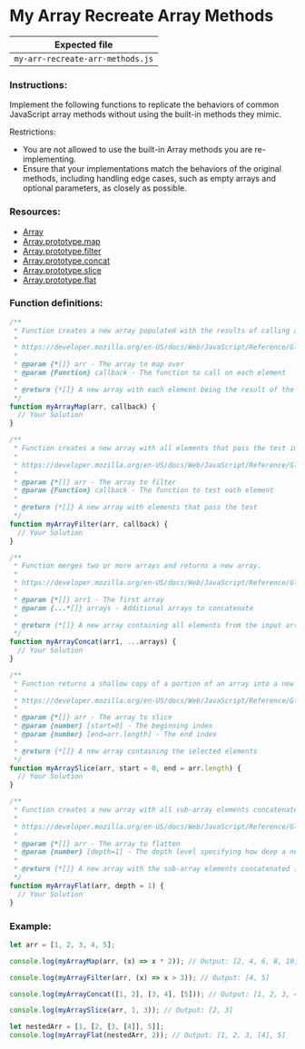 # My Array Recreate Array Methods

| Expected file                    |
| -------------------------------- |
| `my-arr-recreate-arr-methods.js` |

### Instructions:

Implement the following functions to replicate the behaviors of common JavaScript array methods without using the built-in methods they mimic.

Restrictions:

- You are not allowed to use the built-in Array methods you are re-implementing.
- Ensure that your implementations match the behaviors of the original methods, including handling edge cases, such as empty arrays and optional parameters, as closely as possible.

### Resources:

- [Array](https://javascript.info/array)
- [Array.prototype.map](https://developer.mozilla.org/en-US/docs/Web/JavaScript/Reference/Global_Objects/Array/map)
- [Array.prototype.filter](https://developer.mozilla.org/en-US/docs/Web/JavaScript/Reference/Global_Objects/Array/filter)
- [Array.prototype.concat](https://developer.mozilla.org/en-US/docs/Web/JavaScript/Reference/Global_Objects/Array/concat)
- [Array.prototype.slice](https://developer.mozilla.org/en-US/docs/Web/JavaScript/Reference/Global_Objects/Array/slice)
- [Array.prototype.flat](https://developer.mozilla.org/en-US/docs/Web/JavaScript/Reference/Global_Objects/Array/flat)

### Function definitions:

```js
/**
 * Function creates a new array populated with the results of calling a provided function on every element in the calling array.
 *
 * https://developer.mozilla.org/en-US/docs/Web/JavaScript/Reference/Global_Objects/Array/map
 *
 * @param {*[]} arr - The array to map over
 * @param {Function} callback - The function to call on each element
 *
 * @return {*[]} A new array with each element being the result of the callback function
 */
function myArrayMap(arr, callback) {
  // Your Solution
}

/**
 * Function creates a new array with all elements that pass the test implemented by the provided function.
 *
 * https://developer.mozilla.org/en-US/docs/Web/JavaScript/Reference/Global_Objects/Array/filter
 *
 * @param {*[]} arr - The array to filter
 * @param {Function} callback - The function to test each element
 *
 * @return {*[]} A new array with elements that pass the test
 */
function myArrayFilter(arr, callback) {
  // Your Solution
}

/**
 * Function merges two or more arrays and returns a new array.
 *
 * https://developer.mozilla.org/en-US/docs/Web/JavaScript/Reference/Global_Objects/Array/concat
 *
 * @param {*[]} arr1 - The first array
 * @param {...*[]} arrays - Additional arrays to concatenate
 *
 * @return {*[]} A new array containing all elements from the input arrays
 */
function myArrayConcat(arr1, ...arrays) {
  // Your Solution
}

/**
 * Function returns a shallow copy of a portion of an array into a new array object selected from start to end (end not included).
 *
 * https://developer.mozilla.org/en-US/docs/Web/JavaScript/Reference/Global_Objects/Array/slice
 *
 * @param {*[]} arr - The array to slice
 * @param {number} [start=0] - The beginning index
 * @param {number} [end=arr.length] - The end index
 *
 * @return {*[]} A new array containing the selected elements
 */
function myArraySlice(arr, start = 0, end = arr.length) {
  // Your Solution
}

/**
 * Function creates a new array with all sub-array elements concatenated into it recursively up to the specified depth.
 *
 * https://developer.mozilla.org/en-US/docs/Web/JavaScript/Reference/Global_Objects/Array/flat
 *
 * @param {*[]} arr - The array to flatten
 * @param {number} [depth=1] - The depth level specifying how deep a nested array structure should be flattened
 *
 * @return {*[]} A new array with the sub-array elements concatenated into it
 */
function myArrayFlat(arr, depth = 1) {
  // Your Solution
}
```

### Example:

```javascript
let arr = [1, 2, 3, 4, 5];

console.log(myArrayMap(arr, (x) => x * 2)); // Output: [2, 4, 6, 8, 10]

console.log(myArrayFilter(arr, (x) => x > 3)); // Output: [4, 5]

console.log(myArrayConcat([1, 2], [3, 4], [5])); // Output: [1, 2, 3, 4, 5]

console.log(myArraySlice(arr, 1, 3)); // Output: [2, 3]

let nestedArr = [1, [2, [3, [4]], 5]];
console.log(myArrayFlat(nestedArr, 2)); // Output: [1, 2, 3, [4], 5]
```
